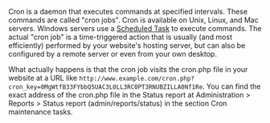 Cron is a daemon that executes commands at specified intervals. These commands are called "cron jobs". Cron is available on Unix, Linux, and Mac servers. Windows servers use a [Scheduled Task](https://drupal.org/node/31506 "Configuring cron jobs with Windows | Drupal 7 guide on Drupal.org") to execute commands. The actual "cron job" is a time-triggered action that is usually (and most efficiently) performed by your website's hosting server, but can also be configured by a remote server or even from your own desktop.

What actually happens is that the cron job visits the cron.php file in your website at a URL like `http://www.example.com/cron.php?cron_key=0MgWtfB33FYbbQ5UAC3L0LL3RC0PT3RNUBZILLA0Nf1Re`. You can find the exact address of the cron.php file in the Status report at Administration > Reports > Status report (admin/reports/status) in the section Cron maintenance tasks.